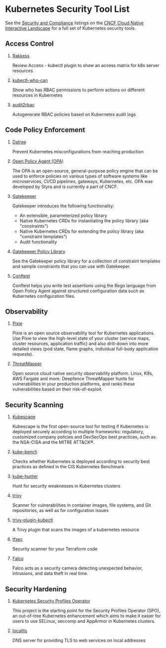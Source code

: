 # Kubernetes Security Tool List

See the [Security and Compliance](https://landscape.cncf.io/card-mode?category=security-compliance&grouping=category) listings on the [CNCF Cloud Native Interactive Landscape](https://landscape.cncf.io/) for a full set of Kubernetes security tools.

## Access Control

1. [Rakkess](https://github.com/corneliusweig/rakkess)

    Review Access - kubectl plugin to show an access matrix for k8s server resources

1. [kubectl-who-can](https://github.com/aquasecurity/kubectl-who-can)

    Show who has RBAC permissions to perform actions on different resources in Kubernetes

1. [audit2rbac](https://github.com/liggitt/audit2rbac)

    Autogenerate RBAC policies based on Kubernetes audit logs

## Code Policy Enforcement

1. [Datree](https://hub.datree.io/)

    Prevent Kubernetes misconfigurations from reaching production
    
1. [Open Policy Agent (OPA)](https://www.openpolicyagent.org/docs/latest/kubernetes-introduction/)

    The OPA is an open-source, general-purpose policy engine that can be used to enforce policies on various types of software systems like microservices, CI/CD pipelines, gateways, Kubernetes, etc. OPA was developed by Styra and is currently a part of CNCF.
    
1. [Gatekeeper](https://open-policy-agent.github.io/gatekeeper/website/docs/)

    Gatekeeper introduces the following functionality:

    * An extensible, parameterized policy library
    * Native Kubernetes CRDs for instantiating the policy library (aka "constraints")
    * Native Kubernetes CRDs for extending the policy library (aka "constraint templates")
    * Audit functionality

1. [Gatekeeper Policy Library](https://github.com/open-policy-agent/gatekeeper-library)

    See the Gatekeeper policy library for a collection of constraint templates and sample constraints that you can use with Gatekeeper.
    
1. [Conftest](https://github.com/open-policy-agent/conftest)

    Conftest helps you write test assertions using the Rego language from Open Policy Agent against structured configuration data such as Kubernetes configuration files.

## Observability

1. [Pixie](https://github.com/pixie-io/pixie)

    Pixie is an open source observability tool for Kubernetes applications. Use Pixie to view the high-level state of your cluster (service maps, cluster resources, application traffic) and also drill-down into more detailed views (pod state, flame graphs, individual full-body application requests).
    
1. [ThreatMapper](https://github.com/deepfence/ThreatMapper)

    Open source cloud native security observability platform. Linux, K8s, AWS Fargate and more.
    Deepfence ThreatMapper hunts for vulnerabilities in your production platforms, and ranks these vulnerabilities based on their risk-of-exploit. 

## Security Scanning

1. [Kubescape](https://github.com/armosec/kubescape)

    Kubescape is the first open-source tool for testing if Kubernetes is deployed securely according to multiple frameworks: regulatory, customized company policies and DevSecOps best practices, such as the NSA-CISA and the MITRE ATT&CK®.
    
3. [kube-bench](https://github.com/aquasecurity/kube-bench)

    Checks whether Kubernetes is deployed according to security best practices as defined in the CIS Kubernetes Benchmark

1. [kube-hunter](https://github.com/aquasecurity/kube-hunter)

    Hunt for security weaknesses in Kubernetes clusters

1. [trivy](https://github.com/aquasecurity/trivy)

    Scanner for vulnerabilities in container images, file systems, and Git repositories, as well as for configuration issues

1. [trivy-plugin-kubectl](https://github.com/aquasecurity/trivy-plugin-kubectl)

    A Trivy plugin that scans the images of a kubernetes resource

1. [tfsec](https://github.com/aquasecurity/tfsec)

    Security scanner for your Terraform code

1. [Falco](https://falco.org/)

    Falco acts as a security camera detecting unexpected behavior, intrusions, and data theft in real time.

## Security Hardening

1. [Kubernetes Security Profiles Operator](https://github.com/kubernetes-sigs/security-profiles-operator)

    This project is the starting point for the Security Profiles Operator (SPO), an out-of-tree Kubernetes enhancement which aims to make it easier for users to use SELinux, seccomp and AppArmor in Kubernetes clusters.

1. [localtls](https://github.com/Corollarium/localtls)

    DNS server for providing TLS to web services on local addresses
